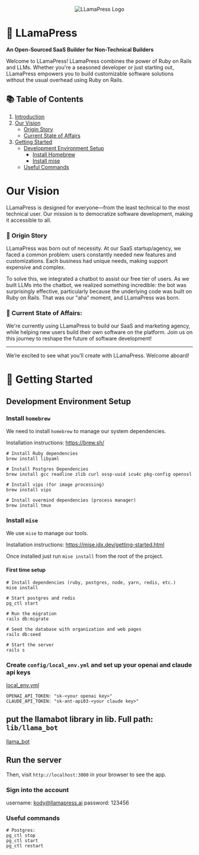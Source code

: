 <p align="center">
  <img src="https://service-jobs-images.s3.us-east-2.amazonaws.com/7rl98t1weu387r43il97h6ipk1l7" alt="LLamaPress Logo">
</p>

# 🦙 LLamaPress

**An Open-Sourced SaaS Builder for Non-Technical Builders**

Welcome to LLamaPress! LLamaPress combines the power of Ruby on Rails and LLMs. Whether you're a seasoned developer or just starting out, LLamaPress empowers you to build customizable software solutions without the usual overhead using Ruby on Rails.

## 📚 Table of Contents

1. [Introduction](#llamapress)
2. [Our Vision](#our-vision)
   - [Origin Story](#origin-story)
   - [Current State of Affairs](#current-state-of-affairs)
3. [Getting Started](#getting-started)
   - [Development Environment Setup](#development-environment-setup)
     - [Install Homebrew](#install-homebrew)
     - [Install mise](#install-mise)
   - [Useful Commands](#useful-commands)

# Our Vision

LLamaPress is designed for everyone—from the least technical to the most technical user. Our mission is to democratize software development, making it accessible to all.

### 🌱 Origin Story

LLamaPress was born out of necessity. At our SaaS startup/agency, we faced a common problem: users constantly needed new features and customizations. Each business had unique needs, making support expensive and complex.

To solve this, we integrated a chatbot to assist our free tier of users. As we built LLMs into the chatbot, we realized something incredible: the bot was surprisingly effective, particularly because the underlying code was built on Ruby on Rails. That was our "aha" moment, and LLamaPress was born.

### 🏁 Current State of Affairs:

We're currently using LLamaPress to build our SaaS and marketing agency, while helping new users build their own software on the platform. Join us on this journey to reshape the future of software development!

---

We’re excited to see what you’ll create with LLamaPress. Welcome aboard!

# 🚀 Getting Started

## Development Environment Setup

### Install `homebrew`

We need to install `homebrew` to manage our system dependencies.

Installation instructions: https://brew.sh/

```
# Install Ruby dependencies
brew install libyaml

# Install Postgres Dependencies
brew install gcc readline zlib curl ossp-uuid icu4c pkg-config openssl

# Install vips (for image processing)
brew install vips

# Install overmind dependencies (process manager)
brew install tmux
```

### Install `mise`

We use `mise` to manage our tools.

Installation instructions: https://mise.jdx.dev/getting-started.html

Once installed just run `mise install` from the root of the project.

#### First time setup

```
# Install dependencies (ruby, postgres, node, yarn, redis, etc.)
mise install

# Start postgres and redis
pg_ctl start

# Run the migration
rails db:migrate

# Seed the database with organization and web pages
rails db:seed

# Start the server
rails s
```

### Create `config/local_env.yml` and set up your openai and claude api keys
[local_env.yml](config/local_env.yml)
```
OPENAI_API_TOKEN: "sk-<your openai key>"
CLAUDE_API_TOKEN: "sk-ant-api03-<your claude key>"
```

## put the llamabot library in lib. Full path: `lib/llama_bot`
[llama_bot](lib/llama_bot)

## Run the server
Then, visit `http://localhost:3000` in your browser to see the app.

### Sign into the account
username: kody@llamapress.ai
password: 123456

### Useful commands

```
# Postgres:
pg_ctl stop
pg_ctl start
pg_ctl restart
```